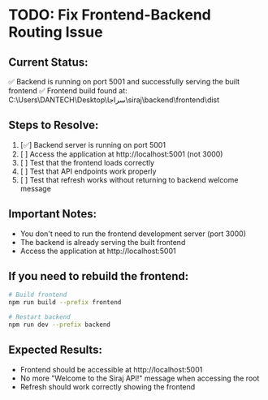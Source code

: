 # TODO: Fix Frontend-Backend Routing Issue

## Current Status:
✅ Backend is running on port 5001 and successfully serving the built frontend
✅ Frontend build found at: C:\Users\DANTECH\Desktop\سراجا\siraj\backend\frontend\dist

## Steps to Resolve:

1. [✅] Backend server is running on port 5001
2. [ ] Access the application at http://localhost:5001 (not 3000)
3. [ ] Test that the frontend loads correctly
4. [ ] Test that API endpoints work properly
5. [ ] Test that refresh works without returning to backend welcome message

## Important Notes:
- You don't need to run the frontend development server (port 3000)
- The backend is already serving the built frontend
- Access the application at http://localhost:5001

## If you need to rebuild the frontend:
```bash
# Build frontend
npm run build --prefix frontend

# Restart backend
npm run dev --prefix backend
```

## Expected Results:
- Frontend should be accessible at http://localhost:5001
- No more "Welcome to the Siraj API!" message when accessing the root
- Refresh should work correctly showing the frontend
